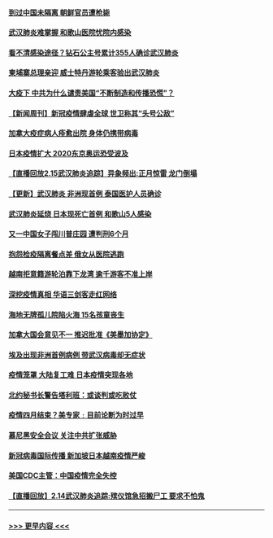 #### [到过中国未隔离 朝鲜官员遭枪毙](../pages/prog202/a102778383.md?t=02161302) 
#### [武汉肺炎难掌握 和歌山医院忧院内感染](../pages/prog202/a102778376.md?t=02161302) 
#### [看不清感染途径？钻石公主号累计355人确诊武汉肺炎](../pages/prog202/a102778335.md?t=02161302) 
#### [柬埔寨总理亲迎 威士特丹游轮乘客验出武汉肺炎](../pages/prog202/a102777842.md?t=02161302) 
#### [大疫下 中共为什么谴责美国“不断制造和传播恐慌”？](../pages/prog202/a102778285.md?t=02161302) 
#### [【新闻周刊】新冠疫情肆虐全球 世卫称其“头号公敌”](../pages/prog202/a102778196.md?t=02161302) 
#### [加拿大疫症病人痊愈出院 身体仍携带病毒](../pages/prog202/a102778061.md?t=02161302) 
#### [日本疫情扩大 2020东京奥运恐受波及](../pages/prog202/a102778049.md?t=02161302) 
#### [【直播回放2.15武汉肺炎追踪】异象频出:正月惊雷 龙门倒塌](../pages/prog202/a102777974.md?t=02161302) 
#### [【更新】武汉肺炎 非洲现首例 泰国医护人员确诊](../pages/prog202/a102770740.md?t=02161302) 
#### [武汉肺炎延烧 日本现死亡首例 和歌山5人感染](../pages/prog202/a102777815.md?t=02161302) 
#### [又一中国女子闯川普庄园 遭判刑6个月](../pages/prog202/a102777673.md?t=02161302) 
#### [抱怨检疫隔离餐点差 俄女从医院逃跑](../pages/prog202/a102777667.md?t=02161302) 
#### [越南拒意籍游轮泊靠下龙湾 逾千游客不准上岸](../pages/prog202/a102777646.md?t=02161302) 
#### [深挖疫情真相 华语三剑客走红网络](../pages/prog202/a102777624.md?t=02161302) 
#### [海地无牌孤儿院陷火海 15名孩童丧生](../pages/prog202/a102777620.md?t=02161302) 
#### [加拿大国会意见不一 推迟批准《美墨加协定》](../pages/prog202/a102777575.md?t=02161302) 
#### [埃及出现非洲首例病例 带武汉病毒却无症状](../pages/prog202/a102777559.md?t=02161302) 
#### [疫情笼罩 大陆复工难 日本疫情突现各地](../pages/prog202/a102777455.md?t=02161302) 
#### [北约秘书长警告塔利班：或谈判或吃败仗](../pages/prog202/a102777442.md?t=02161302) 
#### [疫情四月结束？美专家﹕目前论断为时过早](../pages/prog202/a102777248.md?t=02161302) 
#### [慕尼黑安全会议 关注中共扩张威胁](../pages/prog202/a102777254.md?t=02161302) 
#### [新冠病毒国际传播 新加坡日本越南疫情严峻](../pages/prog202/a102777245.md?t=02161302) 
#### [美国CDC主管：中国疫情完全失控](../pages/prog202/a102777236.md?t=02161302) 
#### [【直播回放】2.14武汉肺炎追踪:殡仪馆急招搬尸工 要求不怕鬼](../pages/prog202/a102777141.md?t=02161302) 

----
#### [ >>> 更早内容 <<< ](../indexes/prog202-earlier.md)
